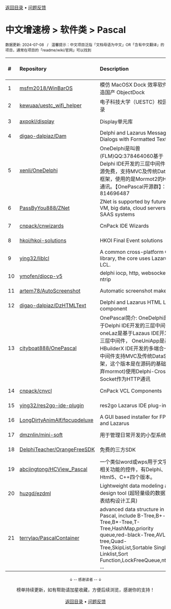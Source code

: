 <a href="https://gitee.com/GrowingGit/GitHub-Chinese-Top-Charts#github中文排行榜">返回目录</a> • <a href="/content/docs/feedback.md">问题反馈</a>

# 中文增速榜 > 软件类 > Pascal
<sub>数据更新: 2024-07-08&nbsp;&nbsp;&nbsp;/&nbsp;&nbsp;&nbsp;温馨提示：中文项目泛指「文档母语为中文」OR「含有中文翻译」的项目，通常在项目的「readme/wiki/官网」可以找到</sub>

|#|Repository|Description|Stars|Average daily growth|Updated|
|:-|:-|:-|:-|:-|:-|
|1|[msfm2018/WinBarOS](https://github.com/msfm2018/WinBarOS)|模仿 MacOSX Dock 效率软件   打造国产 ObjectDock|17|0|2024-07-01|
|2|[kewuaa/uestc_wifi_helper](https://github.com/kewuaa/uestc_wifi_helper)|电子科技大学（UESTC）校园网登录|19|0|2024-03-10|
|3|[axpokl/display](https://github.com/axpokl/display)|Display单元库|5|0|2024-06-28|
|4|[digao-dalpiaz/Dam](https://github.com/digao-dalpiaz/Dam)|Delphi and Lazarus Message Dialogs with Formatted Text|134|0|2024-04-02|
|5|[xenli/OneDelphi](https://github.com/xenli/OneDelphi)|OneDelphi是叫兽(FLM)QQ:378464060基于Delphi IDE开发的三层中间件，开源免费，支持MVC及传统DataSet框架，使用的是Mormot2的HTTP通讯。【OnePascal开源群】：814696487|38|0|2024-05-08|
|6|[PassByYou888/ZNet](https://github.com/PassByYou888/ZNet)|ZNet is supported by future P2P VM, big data, cloud servers, and SAAS systems|53|0|2024-07-07|
|7|[cnpack/cnwizards](https://github.com/cnpack/cnwizards)|CnPack IDE Wizards|570|0|2024-07-06|
|8|[hkoi/hkoi-solutions](https://github.com/hkoi/hkoi-solutions)|HKOI Final Event solutions|12|0|2024-02-28|
|9|[ying32/liblcl](https://github.com/ying32/liblcl)|A common cross-platform GUI library, the core uses Lazarus LCL.|128|0|2024-03-31|
|10|[ymofen/diocp-v5](https://github.com/ymofen/diocp-v5)|delphi iocp, http, websocket, ntrip|238|0|2024-02-22|
|11|[artem78/AutoScreenshot](https://github.com/artem78/AutoScreenshot)|Automatic screenshot maker|111|0|2024-05-09|
|12|[digao-dalpiaz/DzHTMLText](https://github.com/digao-dalpiaz/DzHTMLText)|Delphi and Lazarus HTML Label component|183|0|2024-03-28|
|13|[cityboat888/OnePascal](https://github.com/cityboat888/OnePascal)|OnePascal简介: OneDelphi是基于Delphi IDE开发的三层中间件， oneLaz是基于Lazaus IDE开发的三层中间件， OneUniApp是基于HBuilderX IDE开发的多端合一app 中间件支持MVC及传统DataSet框架，这个版本是在源码的基础上(放弃mormot)使用Delphi-Cross-Socket作为HTTP通讯|5|0|2024-04-16|
|14|[cnpack/cnvcl](https://github.com/cnpack/cnvcl)|CnPack VCL Components|332|0|2024-07-07|
|15|[ying32/res2go-ide-plugin](https://github.com/ying32/res2go-ide-plugin)|res2go Lazarus IDE plug-in|30|0|2024-01-13|
|16|[LongDirtyAnimAlf/fpcupdeluxe](https://github.com/LongDirtyAnimAlf/fpcupdeluxe)|A GUI based installer for FPC and Lazarus|476|0|2024-06-27|
|17|[dmznlin/mini-soft](https://github.com/dmznlin/mini-soft)|用于管理日常开发的小型系统|4|0|2024-04-19|
|18|[DelphiTeacher/OrangeFreeSDK](https://github.com/DelphiTeacher/OrangeFreeSDK)|免费的三方SDK|53|0|2024-06-21|
|19|[abcjingtong/HCView_Pascal](https://github.com/abcjingtong/HCView_Pascal)|一个类似word或wps用于文字排版相关功能的控件，有Delphi、C#、Html5、C++四个版本。|5|0|2024-07-01|
|20|[huzgd/ezdml](https://github.com/huzgd/ezdml)|Lightweight data modeling and design tool (超轻量级的数据建模表结构设计工具)|35|0|2024-06-10|
|21|[terrylao/PascalContainer](https://github.com/terrylao/PascalContainer)|advanced data structure in Pascal, include  B-Tree,B+-Tree,B*-Tree,T-Tree,HashMap,priority queue,red-black-Tree,AVL-tree,Quad-Tree,SkipList,Sortable Single Linklist,Sort Function,LockFreeQueue,nth_ele ...|38|0|2024-06-25|

<div align="center">
    <p><sub>↓ -- 感谢读者 -- ↓</sub></p>
    榜单持续更新，如有帮助请加星收藏，方便后续浏览，感谢你的支持！
</div>

<br/>

<div align="center"><a href="https://gitee.com/GrowingGit/GitHub-Chinese-Top-Charts#github中文排行榜">返回目录</a> • <a href="/content/docs/feedback.md">问题反馈</a></div>

